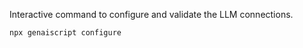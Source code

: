 Interactive command to configure and validate the LLM connections.

```bash
npx genaiscript configure
```